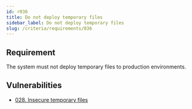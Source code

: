 ```yaml
---
id: r036
title: Do not deploy temporary files
sidebar_label: Do not deploy temporary files
slug: /criteria/requirements/036
---
```


## Requirement

The system must not deploy temporary files
to production environments.

## Vulnerabilities

- [028. Insecure temporary files](/criteria/vulnerabilities/028)
